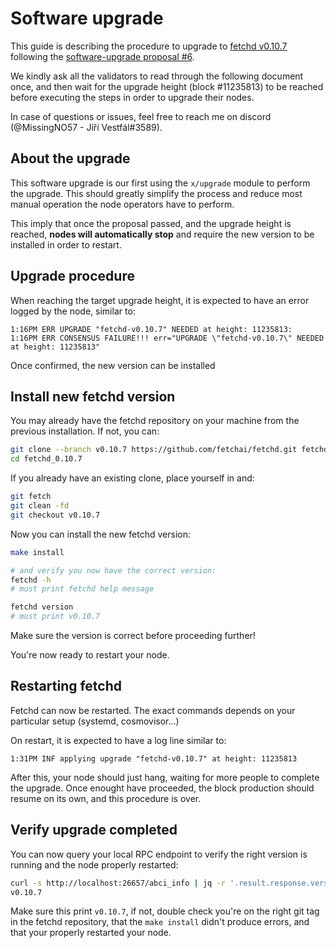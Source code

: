 
# Software upgrade

This guide is describing the procedure to upgrade to [fetchd v0.10.7](https://github.com/fetchai/fetchd/releases/tag/v0.10.7) following the [software-upgrade proposal #6](https://explore-fetchhub.fetch.ai/proposals/6).

We kindly ask all the validators to read through the following document once, and then wait for the upgrade height (block #11235813) to be reached before executing the steps in order to upgrade their nodes.

In case of questions or issues, feel free to reach me on discord (@MissingNO57  - Jiří Vestfál#3589).

## About the upgrade

This software upgrade is our first using the `x/upgrade` module to perform the upgrade. This should greatly simplify the process and reduce most manual operation the node operators have to perform. 

This imply that once the proposal passed, and the upgrade height is reached, **nodes will automatically stop** and require the new version to be installed in order to restart.

## Upgrade procedure

When reaching the target upgrade height, it is expected to have an error logged by the node, similar to:

```
1:16PM ERR UPGRADE "fetchd-v0.10.7" NEEDED at height: 11235813:
1:16PM ERR CONSENSUS FAILURE!!! err="UPGRADE \"fetchd-v0.10.7\" NEEDED at height: 11235813"
```

Once confirmed, the new version can be installed

## Install new fetchd version


You may already have the fetchd repository on your machine from the previous installation. If not, you can:

```bash
git clone --branch v0.10.7 https://github.com/fetchai/fetchd.git fetchd_0.10.7
cd fetchd_0.10.7
```

If you already have an existing clone, place yourself in and:

```bash
git fetch
git clean -fd
git checkout v0.10.7
```

Now you can install the new fetchd version:

```bash
make install

# and verify you now have the correct version:
fetchd -h
# must print fetchd help message

fetchd version
# must print v0.10.7
```

Make sure the version is correct before proceeding further!

You're now ready to restart your node.

## Restarting fetchd

Fetchd can now be restarted. The exact commands depends on your particular setup (systemd, cosmovisor...)

On restart, it is expected to have a log line similar to:

```
1:31PM INF applying upgrade "fetchd-v0.10.7" at height: 11235813
```

After this, your node should just hang, waiting for more people to complete the upgrade.
Once enought have proceeded, the block production should resume on its own, and this procedure is over.

## Verify upgrade completed

You can now query your local RPC endpoint to verify the right version is running and the node properly restarted:

```bash
curl -s http://localhost:26657/abci_info | jq -r '.result.response.version'
v0.10.7
```

Make sure this print `v0.10.7`, if not, double check you're on the right git tag in the fetchd repository, that the `make install` didn't produce errors, and that your properly restarted your node.
